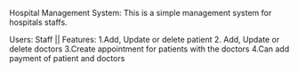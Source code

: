 Hospital Management System:
This is a simple management system for hospitals staffs.

Users: Staff ||
Features:
1.Add, Update or delete patient
2. Add, Update or delete doctors
3.Create appointment for patients with the doctors
4.Can add payment of patient and doctors
